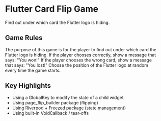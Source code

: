 # Flutter Card Flip Game

Find out under which card the Flutter logo is hiding.

## Game Rules

The purpose of this game is for the player to find out under which card the Flutter logo is hiding.
If the player chooses correctly, show a message that says: "You won!"
If the player chooses the wrong card, show a message that says: "You lost!"
Choose the position of the Flutter logo at random every time the game starts.

## Key Highlights

- Using a GlobalKey to modify the state of a child widget
- Using page_flip_builder package (flipping)
- Using Riverpod + Freezed package (state management)
- Using built-in VoidCallback / tear-offs
 
